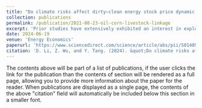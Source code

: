 ```yaml
---
title: "Do climate risks affect dirty–clean energy stock price dynamic correlations?"
collection: publications
permalink: /publication/2021-08-23-oil-corn-livestock-linkage
excerpt: 'Prior studies have extensively exhibited an interest in exploring the connectedness between dirty and clean energy stock prices alongside the drivers of such price connectedness, shedding light on hedging strategies for finance practitioners. Nevertheless, no empirical research has examined whether climate risks, the emerging indicator for investors to handle the divestment of dirty energy stocks, have affected the time-varying dirty-clean energy equity price nexus. This study fills this gap by innovatively identifying dynamic conditional correlations (DCCs) between dirty and clean energy stock prices. an ARDL/NARDL model is applied to assess whether the climate risks affect such correlations by controlling for business cycles, funding liquidity, USD values, and oil market sentiments. Overall, we detect an undeniable negative impact of climate risks on the positive dirty-clean energy stock price dynamic correlations. Additionally , the NARDL model results reveal that a rise in federal fund rates exerts higher effects on the dirty-clean energy stock price comovements. Our findings suggest the strengthened potential of hedging clean energy stocks against dirty energy equities in case of escalating climate risks and heightened fossil fuel price volatilities. Furthermore, substantial attention is required to account for monetary policies' asymmetric effects on clean energy investment.'
date: 2024-06-19
venue: 'Energy Economics'
paperurl: 'https://www.sciencedirect.com/science/article/abs/pii/S0140988324004213'
citation: 'D. Li, Z. Wu, and Y. Tang. (2024). &quot;Do climate risks affect dirty-clean energy stock price dynamic correlations? &quot; <i>Energy Economics</i>. 136: 107713.'
---
```


The contents above will be part of a list of publications, if the user clicks the link for the publication than the contents of section will be rendered as a full page, allowing you to provide more information about the paper for the reader. When publications are displayed as a single page, the contents of the above "citation" field will automatically be included below this section in a smaller font.
